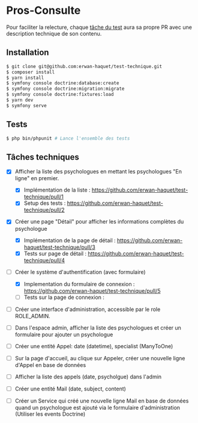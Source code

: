 # Pros-Consulte #

Pour faciliter la relecture, chaque [tâche du test](https://github.com/erwan-haquet/test-technique#taches-techniques) aura sa propre PR avec une description technique de son contenu.

## Installation ##
 
```bash
$ git clone git@github.com:erwan-haquet/test-technique.git
$ composer install
$ yarn install
$ symfony console doctrine:database:create
$ symfony console doctrine:migration:migrate
$ symfony console doctrine:fixtures:load
$ yarn dev
$ symfony serve
```

## Tests ##

```bash
$ php bin/phpunit # Lance l'ensemble des tests
```


## Tâches techniques ##

- [x] Afficher la liste des psychologues en mettant les psychologues "En ligne" en premier.
  - [x] Implémentation de la liste : https://github.com/erwan-haquet/test-technique/pull/1
  - [x] Setup des tests : https://github.com/erwan-haquet/test-technique/pull/2
- [x] Créer une page "Détail" pour afficher les informations complètes du psychologue
  - [x] Implémentation de la page de détail : https://github.com/erwan-haquet/test-technique/pull/3
  - [x] Tests sur page de détail : https://github.com/erwan-haquet/test-technique/pull/4
- [ ] Créer le système d'authentification (avec formulaire)
  - [x] Implementation du formulaire de connexion : https://github.com/erwan-haquet/test-technique/pull/5
  - [ ] Tests sur la page de connexion : 
- [ ] Créer une interface d'administration, accessible par le role ROLE_ADMIN.
- [ ] Dans l'espace admin, afficher la liste des psychologues et créer un formulaire pour ajouter un psychologue
- [ ] Créer une entité Appel: date (datetime), specialist (ManyToOne)
- [ ] Sur la page d'accueil, au clique sur Appeler, créer une nouvelle ligne d'Appel en base de données
- [ ] Afficher la liste des appels (date, psycholgue) dans l'admin
- [ ] Créer une entité Mail (date, subject, content)
- [ ] Créer un Service qui créé une nouvelle ligne Mail en base de données quand un psychologue est ajouté via le formulaire d'administration (Utiliser les events Doctrine)

